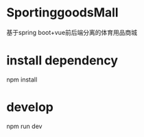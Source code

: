# SportinggoodsMall
基于spring boot+vue前后端分离的体育用品商城
# install dependency
npm install

# develop
npm run dev

